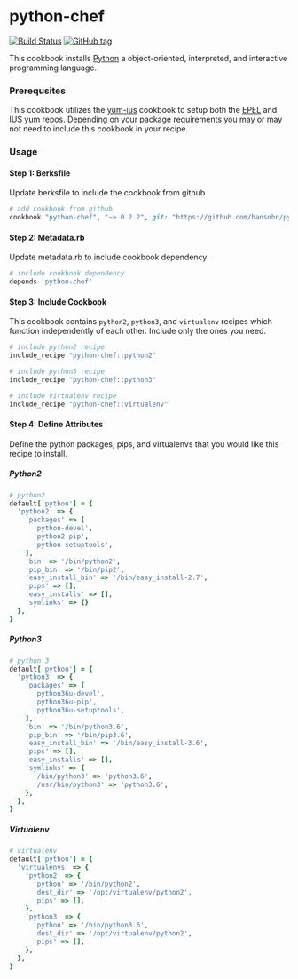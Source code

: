 # python-chef

[![Build Status](https://travis-ci.org/hansohn/python-chef.svg?branch=master)](https://travis-ci.org/hansohn/python-chef) [![GitHub tag](https://img.shields.io/github/tag/hansohn/python-chef.svg)](https://github.com/hansohn/python-chef)

This cookbook installs [Python](https://www.python.org/) a object-oriented, interpreted, and interactive programming language.

### Prerequsites

This cookbook utilizes the [yum-ius](https://supermarket.chef.io/cookbooks/yum-ius) cookbook to setup both the [EPEL](https://fedoraproject.org/wiki/EPEL) and [IUS](https://ius.io/) yum repos. Depending on your package requirements you may or may not need to include this cookbook in your recipe.

### Usage

#### Step 1: Berksfile

Update berksfile to include the cookbook from github

```ruby
# add cookbook from github
cookbook "python-chef", "~> 0.2.2", git: "https://github.com/hansohn/python-chef.git"
```

#### Step 2: Metadata.rb

Update metadata.rb to include cookbook dependency

```ruby
# include cookbook dependency
depends 'python-chef'
```

#### Step 3: Include Cookbook

This cookbook contains `python2`, `python3`, and `virtualenv` recipes which function independently of each other. Include only the ones you need.

```ruby
# include python2 recipe
include_recipe "python-chef::python2"

# include python3 recipe
include_recipe "python-chef::python3"

# include virtualenv recipe
include_recipe "python-chef::virtualenv"
```

#### Step 4: Define Attributes

Define the python packages, pips, and virtualenvs that you would like this recipe to install.

##### Python2

```ruby
# python2
default['python'] = {
  'python2' => {
    'packages' => [
      'python-devel',
      'python2-pip',
      'python-setuptools',
    ],
    'bin' => '/bin/python2',
    'pip_bin' => '/bin/pip2',
    'easy_install_bin' => '/bin/easy_install-2.7',
    'pips' => [],
    'easy_installs' => [],
    'symlinks' => {}
  },
}
```

##### Python3

```ruby
# python 3
default['python'] = {
  'python3' => {
    'packages' => [
      'python36u-devel',
      'python36u-pip',
      'python36u-setuptools',
    ],
    'bin' => '/bin/python3.6',
    'pip_bin' => '/bin/pip3.6',
    'easy_install_bin' => '/bin/easy_install-3.6',
    'pips' => [],
    'easy_installs' => [],
    'symlinks' => {
      '/bin/python3' => 'python3.6',
      '/usr/bin/python3' => 'python3.6',
    },
  },
}
```

##### Virtualenv

```ruby
# virtualenv
default['python'] = {
  'virtualenvs' => {
    'python2' => {
      'python' => '/bin/python2',
      'dest_dir' => '/opt/virtualenv/python2',
      'pips' => [],
    },
    'python3' => {
      'python' => '/bin/python3.6',
      'dest_dir' => '/opt/virtualenv/python2',
      'pips' => [],
    },
  },
}
```
